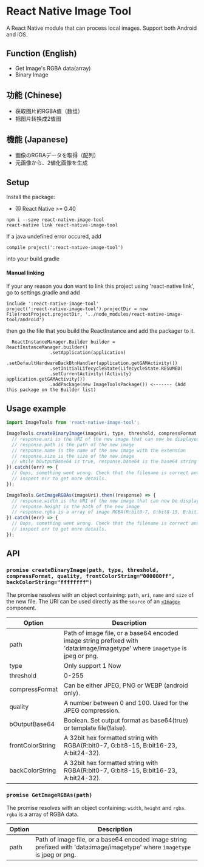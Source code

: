 # React Native Image Tool

A React Native module that can process local images.
Support both Android and iOS.

## Function (English)
- Get Image's RGBA data(array)
- Binary Image

## 功能 (Chinese)
- 获取图片的RGBA值（数组）
- 把图片转换成2值图

## 機能 (Japanese)
- 画像のRGBAデータを取得（配列）
- 元画像から、2値化画像を生成

## Setup

Install the package:

* 😻 React Native >= 0.40
```
npm i --save react-native-image-tool
react-native link react-native-image-tool
```
If a java undefined error occured, add
```
compile project(':react-native-image-tool')
```
into your build.gradle

#### Manual linking
If your any reason you don want to link this project using 'react-native link', go to settings.gradle and add
```
include ':react-native-image-tool'
project(':react-native-image-tool').projectDir = new File(rootProject.projectDir, '../node_modules/react-native-image-tool/android')
```
then go the file that you build the ReactInstance and add the packager to it.

```
  ReactInstanceManager.Builder builder = ReactInstanceManager.builder()
                .setApplication(application)
                .setDefaultHardwareBackBtnHandler(application.getGAMActivity())
                .setInitialLifecycleState(LifecycleState.RESUMED)
                .setCurrentActivity((Activity) application.getGAMActivity())
                .addPackage(new ImageToolsPackage()) <------- (Add this package on the Builder list)
```

## Usage example

```javascript
import ImageTools from 'react-native-image-tool';

ImageTools.createBinaryImage(imageUri, type, threshold, compressFormat, quality, false, frontColorString="000000ff", backColorString="ffffffff").then((response) => {
  // response.uri is the URI of the new image that can now be displayed, uploaded...
  // response.path is the path of the new image
  // response.name is the name of the new image with the extension
  // response.size is the size of the new image
  // while bOutputBase64 is true, response.base64 is the base64 string of the new image
}).catch((err) => {
  // Oops, something went wrong. Check that the filename is correct and
  // inspect err to get more details.
});

ImageTools.GetImageRGBAs(imageUri).then((response) => {
  // response.width is the URI of the new image that can now be displayed, uploaded...
  // response.height is the path of the new image
  // response.rgba is a array of image RGBA(R:bit0-7, G:bit8-15, B:bit16-23, A:bit24-32)
}).catch((err) => {
  // Oops, something went wrong. Check that the filename is correct and
  // inspect err to get more details.
});
```


## API

### `promise createBinaryImage(path, type, threshold, compressFormat, quality, frontColorString="000000ff", backColorString="ffffffff")`

The promise resolves with an object containing: `path`, `uri`, `name` and `size` of the new file. The URI can be used directly as the `source` of an [`<Image>`](https://facebook.github.io/react-native/docs/image.html) component.

Option | Description
------ | -----------
path | Path of image file, or a base64 encoded image string prefixed with 'data:image/imagetype' where `imagetype` is jpeg or png.
type | Only support 1 Now
threshold | 0-255
compressFormat | Can be either JPEG, PNG or WEBP (android only).
quality | A number between 0 and 100. Used for the JPEG compression.
bOutputBase64 | Boolean. Set output format as base64(true) or template file(false).
frontColorString | A 32bit hex formatted string with RGBA(R:bit0-7, G:bit8-15, B:bit16-23, A:bit24-32).
backColorString | A 32bit hex formatted string with RGBA(R:bit0-7, G:bit8-15, B:bit16-23, A:bit24-32).

### `promise GetImageRGBAs(path)`

The promise resolves with an object containing: `width`, `height` and `rgba`. `rgba` is a array of RGBA data.

Option | Description
------ | -----------
path | Path of image file, or a base64 encoded image string prefixed with 'data:image/imagetype' where `imagetype` is jpeg or png.
